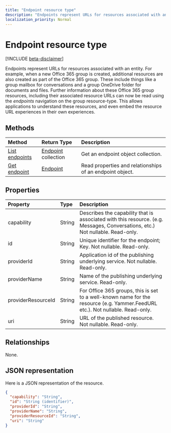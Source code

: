 ```yaml
---
title: "Endpoint resource type"
description: "Endpoints represent URLs for resources associated with an entity.  For example, when a new Office 365 group is created, additional resources are also created as part of the Office 365 group. These include things like a group mailbox for conversations and a group OneDrive folder for documents and files. Further information about these Office 365 group resources, including their associated resource URLs can now be read using the *endpoints* navigation on the group resource-type. This allows applications to understand these resources, and even embed the resource URL experiences in their own experiences. "
localization_priority: Normal
---
```


# Endpoint resource type

[!INCLUDE [beta-disclaimer](../../includes/beta-disclaimer.md)]

Endpoints represent URLs for resources associated with an entity.  For example, when a new Office 365 group is created, additional resources are also created as part of the Office 365 group. These include things like a group mailbox for conversations and a group OneDrive folder for documents and files. Further information about these Office 365 group resources, including their associated resource URLs can now be read using the *endpoints* navigation on the group resource-type. This allows applications to understand these resources, and even embed the resource URL experiences in their own experiences. 

## Methods

| Method		   | Return Type	|Description|
|:---------------|:--------|:----------|
|[List endpoints](../api/group-list-endpoints.md) |[Endpoint](endpoint.md) collection| Get an endpoint object collection. |
|[Get endpoint](../api/endpoint-get.md) | [Endpoint](endpoint.md) |Read properties and relationships of an endpoint object.|

## Properties
| Property	   | Type	|Description|
|:---------------|:--------|:----------|
| capability     | String  | Describes the capability that is associated with this resource. (e.g. Messages, Conversations, etc.)  Not nullable. Read-only. |
| id             | String  | Unique identifier for the endpoint; Key. Not nullable. Read-only.|
| providerId     | String  | Application id of the publishing underlying service. Not nullable. Read-only.|
| providerName   | String  | Name of the publishing underlying service. Read-only.|
| providerResourceId|String| For Office 365 groups, this is set to a well-known name for the resource (e.g. Yammer.FeedURL etc.). Not nullable. Read-only.|
| uri            | String  | URL of the published resource. Not nullable. Read-only.|

## Relationships

None.


## JSON representation
Here is a JSON representation of the resource.

<!-- {
  "blockType": "resource",
  "optionalProperties": [

  ],
  "@odata.type": "microsoft.graph.endpoint"
}-->

```json
{
  "capability": "String",
  "id": "String (identifier)",
  "providerId": "String",
  "providerName": "String",
  "providerResourceId": "String",
  "uri": "String"
}

```

<!-- uuid: 8fcb5dbc-d5aa-4681-8e31-b001d5168d79
2015-10-25 14:57:30 UTC -->
<!--
{
  "type": "#page.annotation",
  "description": "Endpoint resource",
  "keywords": "",
  "section": "documentation",
  "tocPath": "",
  "suppressions": [
    "Error: /api-reference/beta/resources/endpoint.md:\r\n      Exception processing links.\r\n    System.ArgumentException: Link Definition was null. Link text: !INCLUDE [beta-disclaimer](../../includes/beta-disclaimer.md)\r\n      at ApiDoctor.Validation.DocFile.get_LinkDestinations()\r\n      at ApiDoctor.Validation.DocSet.ValidateLinks(Boolean includeWarnings, String[] relativePathForFiles, IssueLogger issues, Boolean requireFilenameCaseMatch, Boolean printOrphanedFiles)"
  ]
}
-->
